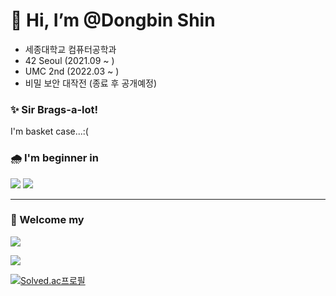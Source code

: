 <!--
![header](https://capsule-render.vercel.app/api?type=waving&color=gradient&customColorList=5&height=300&section=header&text=Welcome!&fontSize=80&animation=scaleIn)

<h1> 👋 Hi, I’m @Dongbin Shin</h1>


[![Typing SVG](https://readme-typing-svg.herokuapp.com?font=Oleo+Script&color=20232a&size=80&center=true&vCenter=true&width=800&height=80&lines=%E3%80%80%E3%80%80Hi+%2C+I'm+Dongbin.+%E3%80%80%E3%80%80)](https://git.io/typing-svg)

<div align="center">
  <img src="https://user-images.githubusercontent.com/40738437/143273133-717e9c33-b986-4b24-a920-df96b5e69626.gif"/>
</div>
-->

# 👋 Hi, I’m @Dongbin Shin
- 세종대학교 컴퓨터공학과
- 42 Seoul (2021.09 ~ )
- UMC 2nd (2022.03 ~ )
- 비밀 보안 대작전 (종료 후 공개예정)

### ✨ Sir Brags-a-lot!
I'm basket case...:(

### 🌧 I'm beginner in
<img src="https://img.shields.io/badge/Spring-6DB33F?style=ç&logo=Spring&logoColor=black"/> <img src="https://img.shields.io/badge/Spring Boot-6DB33F?style=√&logo=Spring Boot&logoColor=black"/>

- - -

### 👀 Welcome my
<a href="https://south-quokka-5fd.notion.site/Engineering-Wiki-a59212bf40e14a34802c93888d3507ef"><img src="https://img.shields.io/badge/Tech-000000?style=social&logo=Notion&logoColor=black&link=https://south-quokka-5fd.notion.site/Engineering-Wiki-a59212bf40e14a34802c93888d3507ef"></a>

<a href="https://www.instagram.com/talented_bin/?hl=ko"><img src="https://img.shields.io/badge/With me-E4405F?style=social&logo=Instagram&logoColor=black&link=https://www.instagram.com/talented_bin/?hl=ko"></a>



[![Solved.ac프로필](http://mazassumnida.wtf/api/v2/generate_badge?boj=shkk0628)](https://solved.ac/shkk0628)
  
<!--

<img src="https://img.shields.io/badge/C++-00599C?style=for-the-badge&logo=C%2B%2B&logoColor=white"/>

<img src="https://img.shields.io/badge/Angular-DD0031?style=for-the-badge&logo=Angular&logoColor=white"/>


### ✨ Sir Brags-a-lot!
<img src="https://img.shields.io/badge/C-A8B9CC?style=for-the-badge&logo=C&logoColor=white"/>  <img src="https://img.shields.io/badge/Python-3776AB?style=for-the-badge&logo=Python&logoColor=white"/>

### 🩲 I'm beginner in
<img src="https://img.shields.io/badge/Java-007396?style=for-the-badge&logo=Java&logoColor=white"/> <img src="https://img.shields.io/badge/MySQL-4479A1?style=for-the-badge&logo=MySQL&logoColor=white"/>
- - -



<img src="https://github-readme-solvedac.hyp3rflow.vercel.app/api/?handle=shkk0628"/>

![hyp3rflow's solved.ac stats](https://github-readme-solvedac.hyp3rflow.vercel.app/api/?handle=shkk0628)
  
![Anurag's GitHub stats](https://github-readme-stats.vercel.app/api?username=ToySin&show_icons=true&theme=kacho_ga)

[![Solved.ac프로필](http://mazassumnida.wtf/api/v2/generate_badge?boj=shkk0628)](https://solved.ac/shkk0628)

<a href="https://profile.intra.42.fr/users/donshin"><img src="https://img.shields.io/badge/42-c64c4b?style=for-the-badge&logo=42&logoColor=white"/>
-->



<!--

<a href="https://github.com/anuraghazra/github-readme-stats">
  <img src="https://github-readme-stats.vercel.app/api?username=ToySin&show_icons=true&theme=material-palenight&hide_border=true&bg_color=20232a&icon_color=E3E3E3A8&text_color=fff" width=49.2% />
</a>
<a href="https://github.com/denvercoder1/github-readme-streak-stats">
  <img src="http://github-readme-streak-stats.herokuapp.com?user=ToySin&theme=react&ring=C691E94D&fire=C691E9&sideNums=C691E9&currStreakNum=C691E9&sideLabels=FFFFFF&currStreakLabel=FFFFFF&dates=E3E3E3A8&hide_border=true" width=49.2% />
</a>
<a href="https://github.com/ashutosh00710/github-readme-activity-graph">
<img src="https://activity-graph.herokuapp.com/graph?username=ToySin&theme=react-dark&bg_color=20232a&hide_border=true&line=AB90E8&color=C691E9C9" width=98.4%/>
</a>

-->



<!--


<img src="https://img.shields.io/badge/쓰고자하는_텍스트-컬러코드?style=flat-square&logo=simpleicons에서_아이콘이름&logoColor=white"/>

https://simpleicons.org/

-->
